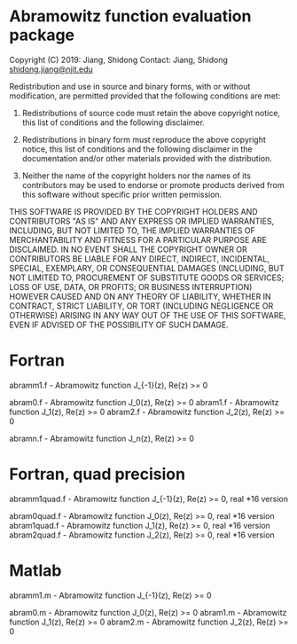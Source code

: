 
Abramowitz function evaluation package
======================================


Copyright (C) 2019: Jiang, Shidong
Contact: Jiang, Shidong <shidong.jiang@njit.edu> 

Redistribution and use in source and binary forms, with or without
modification, are permitted provided that the following conditions are met: 

1. Redistributions of source code must retain the above copyright notice, this
   list of conditions and the following disclaimer. 

2. Redistributions in binary form must reproduce the above copyright
   notice, this list of conditions and the following disclaimer in the
   documentation and/or other materials provided with the distribution.

3. Neither the name of the copyright holders nor the names of its
   contributors may be used to endorse or promote products derived
   from this software without specific prior written permission.

THIS SOFTWARE IS PROVIDED BY THE COPYRIGHT HOLDERS AND CONTRIBUTORS "AS IS" AND
ANY EXPRESS OR IMPLIED WARRANTIES, INCLUDING, BUT NOT LIMITED TO, THE IMPLIED
WARRANTIES OF MERCHANTABILITY AND FITNESS FOR A PARTICULAR PURPOSE ARE
DISCLAIMED. IN NO EVENT SHALL THE COPYRIGHT OWNER OR CONTRIBUTORS BE LIABLE FOR
ANY DIRECT, INDIRECT, INCIDENTAL, SPECIAL, EXEMPLARY, OR CONSEQUENTIAL DAMAGES
(INCLUDING, BUT NOT LIMITED TO, PROCUREMENT OF SUBSTITUTE GOODS OR SERVICES;
LOSS OF USE, DATA, OR PROFITS; OR BUSINESS INTERRUPTION) HOWEVER CAUSED AND
ON ANY THEORY OF LIABILITY, WHETHER IN CONTRACT, STRICT LIABILITY, OR TORT
(INCLUDING NEGLIGENCE OR OTHERWISE) ARISING IN ANY WAY OUT OF THE USE OF THIS
SOFTWARE, EVEN IF ADVISED OF THE POSSIBILITY OF SUCH DAMAGE.


Fortran
=======

abramm1.f - Abramowitz function J_{-1}(z), Re(z) >= 0

abram0.f - Abramowitz function J_0(z), Re(z) >= 0 
abram1.f - Abramowitz function J_1(z), Re(z) >= 0 
abram2.f - Abramowitz function J_2(z), Re(z) >= 0 

abramn.f - Abramowitz function J_n(z), Re(z) >= 0 



Fortran, quad precision
=======================

abramm1quad.f - Abramowitz function J_{-1}(z), Re(z) >= 0, real *16 version

abram0quad.f - Abramowitz function J_0(z), Re(z) >= 0, real *16 version
abram1quad.f - Abramowitz function J_1(z), Re(z) >= 0, real *16 version
abram2quad.f - Abramowitz function J_2(z), Re(z) >= 0, real *16 version



Matlab
======

abramm1.m - Abramowitz function J_{-1}(z), Re(z) >= 0

abram0.m - Abramowitz function J_0(z), Re(z) >= 0 
abram1.m - Abramowitz function J_1(z), Re(z) >= 0 
abram2.m - Abramowitz function J_2(z), Re(z) >= 0 

